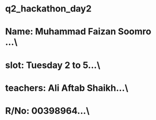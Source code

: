 # q2_hackathon_day2

# Name: Muhammad Faizan Soomro ...\
# slot: Tuesday 2 to 5...\
# teachers: Ali Aftab Shaikh...\
# R/No: 00398964...\